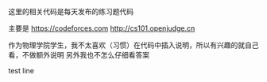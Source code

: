 这里的相关代码是每天发布的练习题代码

主要是 https://codeforces.com
http://cs101.openjudge.cn

作为物理学院学生，我不太喜欢（习惯）在代码中插入说明，所以有兴趣的就自己看，不做额外说明
另外我也不怎么仔细看答案

test line